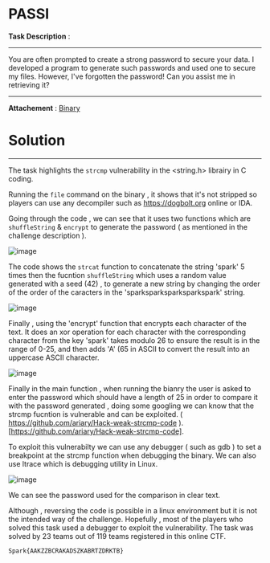 # PASSI

**Task Description** :  
____________________________________________________________________________________________________________

You are often prompted to create a strong password to secure your data. I developed a program to generate such passwords and used one to secure my files. However, I've forgotten the password! Can you assist me in retrieving it?
____________________________________________________________________________________________________________

**Attachement** : [Binary](WELCOME) 

# Solution 
____________________________________________________________________________________________________________
The task highlights the `strcmp` vulnerability in the <string.h> librairy in C coding. 

Running the `file` command on the binary , it shows that it's not stripped so players can use any decompiler such as https://dogbolt.org online or IDA. 

Going through the code , we can see that it uses two functions which are `shuffleString` & `encrypt` to generate the password ( as mentioned in the challenge description ).

![image](https://github.com/Garroura/Writeups/assets/164345052/e97718d0-56fe-4d5d-ae94-dae43cd92122)


The code shows the `strcat` function to concatenate the string 'spark' 5 times then the fucntion ``shuffleString`` which uses a random value generated with a seed (42) , to generate a new string by changing the order of the order of the caracters in the 'sparksparksparksparkspark' string.

![image](https://github.com/Garroura/Writeups/assets/164345052/dc2f65e6-f0a9-47de-9ba4-443fc3da7846)


Finally , using the 'encrypt' function that encrypts each character of the text. It does an xor operation for each character with the corresponding character from the key 'spark'  takes modulo 26 to ensure the result is in the range of 0-25, and then adds 'A' (65 in ASCII to convert the result into an uppercase ASCII character.

![image](https://github.com/Garroura/Writeups/assets/164345052/0752591f-427b-41ec-b495-0c4d0d79ebcc)


Finally in the main function , when running the bianry the user is asked to enter the password which should have a length of 25 in order to compare it with the password generated , doing some googling we can know that the strcmp fucntion is vulnerable and can be exploited. ( https://github.com/ariary/Hack-weak-strcmp-code ). [https://github.com/ariary/Hack-weak-strcmp-code].

To exploit this vulnerabilty we can use any debugger ( such as gdb ) to set a breakpoint at the strcmp function when debugging the binary.
We can also use ltrace which is debugging utility in Linux.

![image](https://github.com/Garroura/Writeups/assets/164345052/ff1a1bf8-3d77-4479-a1bd-30f233ea0008)


We can see the password used for the comparison in clear text. 

Although , reversing the code is possible in a linux environment but it is not the intended way of the challenge. Hopefully , most of the players who solved this task used a debugger to exploit the vulnerability.
The task was solved by 23 teams out of 119 teams registered in this online CTF.
 
    Spark{AAKZZBCRAKADSZKABRTZDRKTB}
